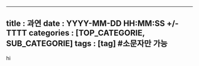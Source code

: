 

---
title : 과연
date : YYYY-MM-DD HH:MM:SS +/-TTTT
categories : [TOP_CATEGORIE, SUB_CATEGORIE]
tags : [tag] #소문자만 가능
---

hi
